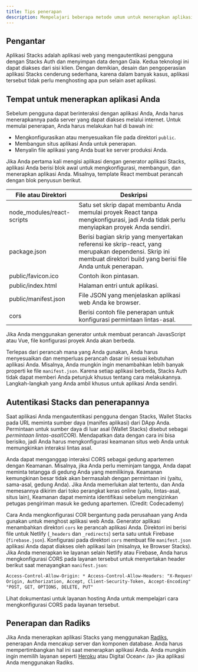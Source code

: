 ```yaml
---
title: Tips penerapan
description: Mempelajari beberapa metode umum untuk menerapkan aplikasi Anda.
---
```


## Pengantar

Aplikasi Stacks adalah aplikasi web yang mengautentikasi pengguna dengan Stacks Auth dan menyimpan data dengan Gaia. Kedua teknologi ini dapat diakses dari sisi klien. Dengan demikian, desain dan pengoperasian aplikasi Stacks cenderung sederhana, karena dalam banyak kasus, aplikasi tersebut tidak perlu menghosting apa pun selain aset aplikasi.

## Tempat untuk menerapkan aplikasi Anda

Sebelum pengguna dapat berinteraksi dengan aplikasi Anda, Anda harus menerapkannya pada server yang dapat diakses melalui internet. Untuk memulai penerapan, Anda harus melakukan hal di bawah ini:

- Mengkonfigurasikan atau menyesuaikan file pada direktori `public`.
- Membangun situs aplikasi Anda untuk penerapan.
- Menyalin file aplikasi yang Anda buat ke server produksi Anda.

Jika Anda pertama kali mengisi aplikasi dengan generator aplikasi Stacks, aplikasi Anda berisi blok awal untuk mengkonfigurasi, membangun, dan menerapkan aplikasi Anda. Misalnya, template React membuat perancah dengan blok penyusun berikut.

| File atau Direktori        | Deskripsi                                                                                                                                                          |
| -------------------------- | ------------------------------------------------------------------------------------------------------------------------------------------------------------------ |
| node_modules/react-scripts | Satu set skrip dapat membantu Anda memulai proyek React tanpa mengkonfigurasi, jadi Anda tidak perlu menyiapkan proyek Anda sendiri.                               |
| package.json               | Berisi bagian skrip yang menyertakan referensi ke skrip-react, yang merupakan dependensi. Skrip ini membuat direktori build yang berisi file Anda untuk penerapan. |
| public/favicon.ico         | Contoh ikon pintasan.                                                                                                                                              |
| public/index.html          | Halaman entri untuk aplikasi.                                                                                                                                      |
| public/manifest.json       | File JSON yang menjelaskan aplikasi web Anda ke browser.                                                                                                           |
| cors                       | Berisi contoh file penerapan untuk konfigurasi permintaan lintas-asal.                                                                                             |

Jika Anda menggunakan generator untuk membuat perancah JavasScript atau Vue, file konfigurasi proyek Anda akan berbeda.

Terlepas dari perancah mana yang Anda gunakan, Anda harus menyesuaikan dan memperluas perancah dasar ini sesuai kebutuhan aplikasi Anda. Misalnya, Anda mungkin ingin menambahkan lebih banyak properti ke file `manifest.json`. Karena setiap aplikasi berbeda, Stacks Auth tidak dapat memberi Anda petunjuk khusus tentang cara melakukannya. Langkah-langkah yang Anda ambil khusus untuk aplikasi Anda sendiri.

## Autentikasi Stacks dan penerapannya

Saat aplikasi Anda mengautentikasi pengguna dengan Stacks, Wallet Stacks pada URL meminta sumber daya (manifes aplikasi) dari DApp Anda. Permintaan untuk sumber daya di luar asal (Wallet Stacks) disebut sebagai _permintaan lintas-asal_(COR). Mendapatkan data dengan cara ini bisa berisiko, jadi Anda harus mengkonfigurasi keamanan situs web Anda untuk memungkinkan interaksi lintas asal.

Anda dapat menganggap interaksi CORS sebagai gedung apartemen dengan Keamanan. Misalnya, jika Anda perlu meminjam tangga, Anda dapat meminta tetangga di gedung Anda yang memilikinya. Keamanan kemungkinan besar tidak akan bermasalah dengan permintaan ini (yaitu, sama-asal, gedung Anda). Jika Anda memerlukan alat tertentu, dan Anda memesannya dikirim dari toko perangkat keras online (yaitu, lintas-asal, situs lain), Keamanan dapat meminta identifikasi sebelum mengizinkan petugas pengiriman masuk ke gedung apartemen. (Credit: Codecademy)

Cara Anda mengkonfigurasi COR bergantung pada perusahaan yang Anda gunakan untuk menghost aplikasi web Anda. Generator aplikasi menambahkan direktori `cors` ke perancah aplikasi Anda. Direktori ini berisi file untuk Netlify (`_headers` dan `_redirects`) serta satu untuk Firebase (`firebase.json`). Konfigurasi pada direktori `cors` membuat file `manifest.json` aplikasi Anda dapat diakses oleh aplikasi lain (misalnya, ke Browser Stacks). Jika Anda menerapkan ke layanan selain Netlify atau Firebase, Anda harus mengkonfigurasi CORS pada layanan tersebut untuk menyertakan header berikut saat menayangkan `manifest.json`:

```html
Access-Control-Allow-Origin: * Access-Control-Allow-Headers: "X-Requested-With, Content-Type,
Origin, Authorization, Accept, Client-Security-Token, Accept-Encoding" Access-Control-Allow-Methods:
"POST, GET, OPTIONS, DELETE, PUT"
```

Lihat dokumentasi untuk layanan hosting Anda untuk mempelajari cara mengkonfigurasi CORS pada layanan tersebut.

## Penerapan dan Radiks

Jika Anda menerapkan aplikasi Stacks yang menggunakan [Radiks](https://github.com/stacks-network/radiks), penerapan Anda mencakup server dan komponen database. Anda harus mempertimbangkan hal ini saat menerapkan aplikasi Anda. Anda mungkin ingin memilih layanan seperti [Heroku](https://www.heroku.com) atau Digital Ocean< /a> jika aplikasi Anda menggunakan Radiks.</p>
